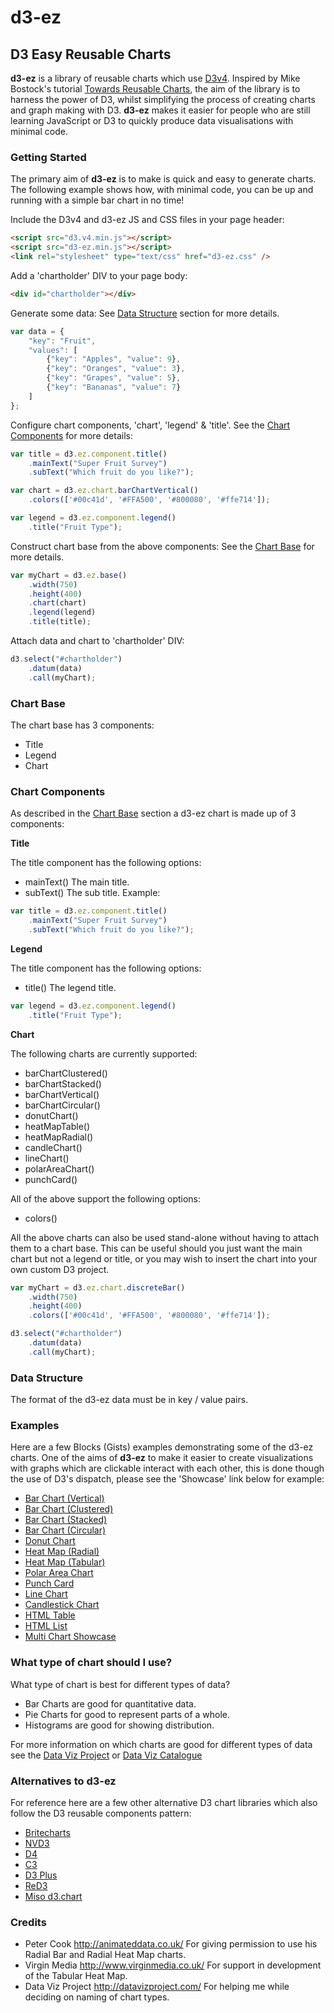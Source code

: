 # d3-ez
## D3 Easy Reusable Charts

**d3-ez** is a library of reusable charts which use [D3v4](http://www.d3js.org/). Inspired by Mike Bostock's tutorial [Towards Reusable Charts](http://bost.ocks.org/mike/chart/), the aim of the library is to harness the power of D3, whilst simplifying the process of creating charts and graph making with D3. **d3-ez** makes it easier for people who are still learning JavaScript or D3 to quickly produce data visualisations with minimal code.

### Getting Started

The primary aim of **d3-ez** is to make is quick and easy to generate charts. The following example shows how, with minimal code, you can be up and running with a simple bar chart in no time!

Include the D3v4 and d3-ez JS and CSS files in your page header:
```html
<script src="d3.v4.min.js"></script>
<script src="d3-ez.min.js"></script>
<link rel="stylesheet" type="text/css" href="d3-ez.css" />
```

Add a 'chartholder' DIV to your page body:
```html
<div id="chartholder"></div>
```

Generate some data:
See [Data Structure](#data-structure) section for more details.
```javascript
var data = {
	"key": "Fruit",
	"values": [
		{"key": "Apples", "value": 9},
		{"key": "Oranges", "value": 3},
		{"key": "Grapes", "value": 5},
		{"key": "Bananas", "value": 7}
	]
};
```

Configure chart components, 'chart', 'legend' & 'title'.
See the [Chart Components](#chart-components) for more details:
```javascript
var title = d3.ez.component.title()
	.mainText("Super Fruit Survey")
	.subText("Which fruit do you like?");

var chart = d3.ez.chart.barChartVertical()
	.colors(['#00c41d', '#FFA500', '#800080', '#ffe714']);

var legend = d3.ez.component.legend()
	.title("Fruit Type");

```

Construct chart base from the above components:
See the [Chart Base](#chart-base) for more details.
```javascript
var myChart = d3.ez.base()
	.width(750)
	.height(400)
	.chart(chart)
	.legend(legend)
	.title(title);
```

Attach data and chart to 'chartholder' DIV:
```javascript
d3.select("#chartholder")
	.datum(data)
	.call(myChart);
```

### Chart Base

The chart base has 3 components:
* Title
* Legend
* Chart

### Chart Components

As described in the [Chart Base](#chart-base) section a d3-ez chart is made up of 3 components:

**Title**

The title component has the following options:
* mainText()   The main title.
* subText()    The sub title.
Example:
```javascript
var title = d3.ez.component.title()
	.mainText("Super Fruit Survey")
	.subText("Which fruit do you like?");
```

**Legend**

The title component has the following options:
* title()     The legend title.
```javascript
var legend = d3.ez.component.legend()
	.title("Fruit Type");
```

**Chart**

The following charts are currently supported:
* barChartClustered()
* barChartStacked()
* barChartVertical()
* barChartCircular()
* donutChart()
* heatMapTable()
* heatMapRadial()
* candleChart()
* lineChart()
* polarAreaChart()
* punchCard()

All of the above support the following options:
* colors()

All the above charts can also be used stand-alone without having to attach them to a chart base. This can be useful should you just want the main chart but not a legend or title, or you may wish to insert the chart into your own custom D3 project.
```javascript
var myChart = d3.ez.chart.discreteBar()
	.width(750)
	.height(400)
	.colors(['#00c41d', '#FFA500', '#800080', '#ffe714']);

d3.select("#chartholder")
	.datum(data)
	.call(myChart);
```

### Data Structure

The format of the d3-ez data must be in key / value pairs.

### Examples
Here are a few Blocks (Gists) examples demonstrating some of the d3-ez charts. One of the aims of **d3-ez** to make it easier to create visualizations with graphs which are clickable interact with each other, this is done though the use of D3's dispatch, please see the 'Showcase' link below for example:
* [Bar Chart (Vertical)](http://bl.ocks.org/jamesleesaunders/8ba1fb5657d6bc7286be)
* [Bar Chart (Clustered)](http://bl.ocks.org/jamesleesaunders/0d4cf768065e8e7e9bfb)
* [Bar Chart (Stacked)](http://bl.ocks.org/jamesleesaunders/ac5b6134ad7144e8327d)
* [Bar Chart (Circular)](http://bl.ocks.org/jamesleesaunders/7505129553c74ba04191d40e4fe6e2d7)
* [Donut Chart](http://bl.ocks.org/jamesleesaunders/8a1b06f3a93f748bb902)
* [Heat Map (Radial)](http://bl.ocks.org/jamesleesaunders/0cbfa9ab9bdce220113f)
* [Heat Map (Tabular)](https://bl.ocks.org/jamesleesaunders/b1c57dc590c78aba5eaae9135e01be0a)
* [Polar Area Chart](http://bl.ocks.org/jamesleesaunders/36ccc5e130948c098209)
* [Punch Card](http://bl.ocks.org/jamesleesaunders/0215cd9bc81e32fb0c9f)
* [Line Chart](http://bl.ocks.org/jamesleesaunders/0f25b04b9b9080b67714)
* [Candlestick Chart](http://bl.ocks.org/jamesleesaunders/37a5340da620e0f63ea3f2b0da5240a7)
* [HTML Table](http://bl.ocks.org/jamesleesaunders/cc4439445d228fc06358)
* [HTML List](http://bl.ocks.org/jamesleesaunders/9f73d0878f3ab9d8c958)
* [Multi Chart Showcase](http://bl.ocks.org/jamesleesaunders/1b42123c808ecea748be)

### What type of chart should I use?
What type of chart is best for different types of data?
* Bar Charts are good for quantitative data.
* Pie Charts for good to represent parts of a whole.
* Histograms are good for showing distribution.

For more information on which charts are good for different types of data see the [Data Viz Project](http://datavizproject.com/) or [Data Viz Catalogue](https://datavizcatalogue.com/index.html)

### Alternatives to d3-ez
For reference here are a few other alternative D3 chart libraries which also follow the D3 reusable components pattern:
* [Britecharts](http://eventbrite.github.io/britecharts/)
* [NVD3](http://nvd3.org)
* [D4](http://visible.io/index.html)
* [C3](http://c3js.org)
* [D3 Plus](http://d3plus.org)
* [ReD3](https://github.com/bugzin/reD3)
* [Miso d3.chart](http://misoproject.com/d3-chart/)

### Credits
* Peter Cook http://animateddata.co.uk/ For giving permission to use his Radial Bar and Radial Heat Map charts.
* Virgin Media http://www.virginmedia.co.uk/ For support in development of the Tabular Heat Map.
* Data Viz Project http://datavizproject.com/ For helping me while deciding on naming of chart types.
